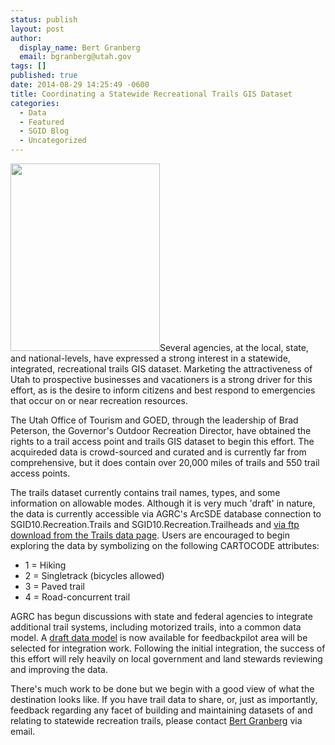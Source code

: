 ```yaml
---
status: publish
layout: post
author:
  display_name: Bert Granberg
  email: bgranberg@utah.gov
tags: []
published: true
date: 2014-08-29 14:25:49 -0600
title: Coordinating a Statewide Recreational Trails GIS Dataset
categories:
  - Data
  - Featured
  - SGID Blog
  - Uncategorized
---
```

<p><a href="{{ "/downloads/Screen-Shot-2014-08-29-at-2.28.54-PM.png" | prepend: site.baseurl }}"><img src="{{ "/images/Screen-Shot-2014-08-29-at-2.28.54-PM-239x300.png" | prepend: site.baseurl }}" alt="" title="Trails snapshot" width="239" height="300" class="inline-text-left" /></a>Several agencies, at the local, state, and national-levels, have expressed a strong interest in a statewide, integrated, recreational trails GIS dataset. Marketing the attractiveness of Utah to prospective businesses and vacationers is a strong driver for this effort, as is the desire to inform citizens and best respond to emergencies that occur on or near recreation resources.</p>
<p>The Utah Office of Tourism and GOED, through the leadership of Brad Peterson, the Governor's Outdoor Recreation Director, have obtained the rights to a trail access point and trails GIS dataset to begin this effort. The acquireded data is crowd-sourced and curated and is currently far from comprehensive, but it does contain over 20,000 miles of trails and 550 trail access points.</p>
<p>The trails dataset currently contains trail names, types, and some information on allowable modes. Although it is very much 'draft' in nature, the data is currently accessible via AGRC's ArcSDE database connection to SGID10.Recreation.Trails and SGID10.Recreation.Trailheads and <a href="{{ "/data/recreation/trails/" | prepend: site.baseurl }}">via ftp download from the Trails data page</a>. Users are encouraged to begin exploring the data by symbolizing on the following CARTOCODE attributes:</p>
<ul>
<li>1 = Hiking</li>
<li>2 = Singletrack (bicycles allowed)</li>
<li>3 = Paved trail</li>
<li>4 = Road-concurrent trail</li>
</ul>
<p>AGRC has begun discussions with state and federal agencies to integrate additional trail systems, including motorized trails, into a common data model. A <a href="https://docs.google.com/a/utah.gov/spreadsheet/ccc?key=0Ar7VwMWMy3Z6dDVzUHYzV2NQZXlLUC12MG9qUFdyQmc&usp=drive_web#gid=0">draft data model</a> is now available for feedbackpilot area will be selected for integration work. Following the initial integration, the success of this effort will rely heavily on local government and land stewards reviewing and improving the data.</p>
<p>There's much work to be done but we begin with a good view of what the destination looks like. If you have trail data to share, or, just as importantly, feedback regarding any facet of building and maintaining datasets of and relating to statewide recreation trails, please contact <a href="mailto:bgranberg@utah.gov">Bert Granberg</a> via email.</p>
